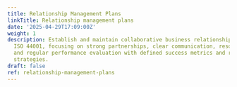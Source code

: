 ```yaml
---
title: Relationship Management Plans
linkTitle: Relationship management plans
date: '2025-04-29T17:09:00Z'
weight: 1
description: Establish and maintain collaborative business relationships following
  ISO 44001, focusing on strong partnerships, clear communication, resource management,
  and regular performance evaluation with defined success metrics and risk management
  strategies.
draft: false
ref: relationship-management-plans
---
```


